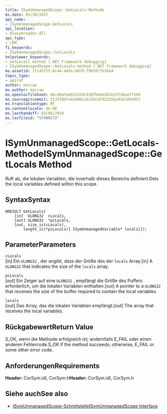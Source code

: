 ```yaml
---
title: ISymUnmanagedScope::GetLocals-Methode
ms.date: 03/30/2017
api_name:
- ISymUnmanagedScope.GetLocals
api_location:
- diasymreader.dll
api_type:
- COM
f1_keywords:
- ISymUnmanagedScope::GetLocals
helpviewer_keywords:
- GetLocals method [.NET Framework debugging]
- ISymUnmanagedScope::GetLocals method [.NET Framework debugging]
ms.assetid: 17c45f15-8c44-44da-b070-f902077b36e4
topic_type:
- apiref
author: mairaw
ms.author: mairaw
ms.openlocfilehash: d6c48a7ae62155dc558fb4a62b3e2573bea77594
ms.sourcegitcommit: 5137208fa414d9ca3c58cdfd2155ac81bc89e917
ms.translationtype: MT
ms.contentlocale: de-DE
ms.lasthandoff: 03/06/2019
ms.locfileid: "57499172"
---
```

# <a name="isymunmanagedscopegetlocals-method"></a><span data-ttu-id="03caa-102">ISymUnmanagedScope::GetLocals-Methode</span><span class="sxs-lookup"><span data-stu-id="03caa-102">ISymUnmanagedScope::GetLocals Method</span></span>
<span data-ttu-id="03caa-103">Ruft ab, die lokalen Variablen, die innerhalb dieses Bereichs definiert.</span><span class="sxs-lookup"><span data-stu-id="03caa-103">Gets the local variables defined within this scope.</span></span>  
  
## <a name="syntax"></a><span data-ttu-id="03caa-104">Syntax</span><span class="sxs-lookup"><span data-stu-id="03caa-104">Syntax</span></span>  
  
```  
HRESULT GetLocals(  
    [in]  ULONG32  cLocals,  
    [out] ULONG32  *pcLocals,  
    [out, size_is(cLocals),  
        length_is(*pcLocals)] ISymUnmanagedVariable* locals[]);  
```  
  
## <a name="parameters"></a><span data-ttu-id="03caa-105">Parameter</span><span class="sxs-lookup"><span data-stu-id="03caa-105">Parameters</span></span>  
 `cLocals`  
 <span data-ttu-id="03caa-106">[in] Ein `ULONG32` , der angibt, dass der Größe des der `locals` Array.</span><span class="sxs-lookup"><span data-stu-id="03caa-106">[in] A `ULONG32` that indicates the size of the `locals` array.</span></span>  
  
 `pcLocals`  
 <span data-ttu-id="03caa-107">[out] Ein Zeiger auf eine `ULONG32` , empfängt die Größe des Puffers erforderlich, um die lokalen Variablen enthalten.</span><span class="sxs-lookup"><span data-stu-id="03caa-107">[out] A pointer to a `ULONG32` that receives the size of the buffer required to contain the local variables.</span></span>  
  
 `locals`  
 <span data-ttu-id="03caa-108">[out] Das Array, das die lokalen Variablen empfängt.</span><span class="sxs-lookup"><span data-stu-id="03caa-108">[out] The array that receives the local variables.</span></span>  
  
## <a name="return-value"></a><span data-ttu-id="03caa-109">Rückgabewert</span><span class="sxs-lookup"><span data-stu-id="03caa-109">Return Value</span></span>  
 <span data-ttu-id="03caa-110">S_OK, wenn die Methode erfolgreich ist; andernfalls E_FAIL oder einen anderen Fehlercode.</span><span class="sxs-lookup"><span data-stu-id="03caa-110">S_OK if the method succeeds; otherwise, E_FAIL or some other error code.</span></span>  
  
## <a name="requirements"></a><span data-ttu-id="03caa-111">Anforderungen</span><span class="sxs-lookup"><span data-stu-id="03caa-111">Requirements</span></span>  
 <span data-ttu-id="03caa-112">**Header:** CorSym.idl, CorSym.h</span><span class="sxs-lookup"><span data-stu-id="03caa-112">**Header:** CorSym.idl, CorSym.h</span></span>  
  
## <a name="see-also"></a><span data-ttu-id="03caa-113">Siehe auch</span><span class="sxs-lookup"><span data-stu-id="03caa-113">See also</span></span>
- [<span data-ttu-id="03caa-114">ISymUnmanagedScope-Schnittstelle</span><span class="sxs-lookup"><span data-stu-id="03caa-114">ISymUnmanagedScope Interface</span></span>](../../../../docs/framework/unmanaged-api/diagnostics/isymunmanagedscope-interface.md)
